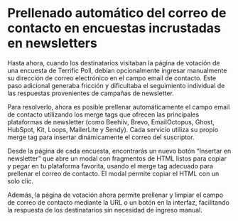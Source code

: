# Prellenado automático del correo de contacto en encuestas incrustadas en newsletters

Hasta ahora, cuando los destinatarios visitaban la página de votación de una encuesta de Terrific Poll, debían opcionalmente ingresar manualmente su dirección de correo electrónico en el campo email de contacto. Este paso adicional generaba fricción y dificultaba el seguimiento individual de las respuestas provenientes de campañas de newsletter.

Para resolverlo, ahora es posible prellenar automáticamente el campo email de contacto utilizando los merge tags que ofrecen las principales plataformas de newsletter (como Beehiiv, Brevo, EmailOctopus, Ghost, HubSpot, Kit, Loops, MailerLite y Sendy). Cada servicio utiliza su propio merge tag para insertar dinámicamente el correo del suscriptor.

Desde la página de cada encuesta, encontrarás un nuevo botón “Insertar en newsletter” que abre un modal con fragmentos de HTML listos para copiar y pegar en tu plataforma favorita, usando el merge tag adecuado para prellenar el correo de contacto. El modal permite copiar el HTML con un solo clic.

Además, la página de votación ahora permite prellenar y limpiar el campo de correo de contacto mediante la URL o un botón en la interfaz, facilitando la respuesta de los destinatarios sin necesidad de ingreso manual.
